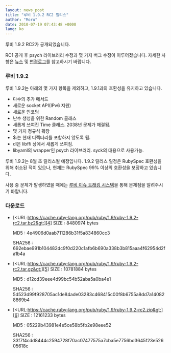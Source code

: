 ```yaml
---
layout: news_post
title: "루비 1.9.2 RC2 릴리스"
author: "Moru"
date: 2010-07-19 07:43:48 +0000
lang: ko
---
```


루비 1.9.2 RC2가 공개되었습니다.

RC1 공개 후 psych 라이브러리 수정과 몇 가지 버그 수정이 이루어졌습니다. 자세한 사항은 [뉴스][1] 및
[변경로그][2]를 참고하시기 바랍니다.

### 루비 1.9.2

루비 1.9.2는 아래의 몇 가지 항목을 제외하고, 1.9.1과의 호환성을 유지하고 있습니다.

* 다수의 추가 메서드
* 새로운 socket API(IPv6 지원)
* 새로운 인코딩
* 난수 생성을 위한 Random 클래스
* 새롭게 쓰여진 Time 클래스. 2038년 문제가 해결됨.
* 몇 가지 정규식 확장
* $:는 현재 디렉터리를 포함하지 않도록 됨.
* dl은 libffi 상에서 새롭게 쓰여짐.
* libyaml의 wrapper인 psych 라이브러리. syck의 대용으로 사용가능.

루비 1.9.2는 8월 초 릴리스될 예정입니다. 1.9.2 릴리스 일정은 RubySpec 호환성을 위해 취소된 적이 있으나,
현재는 RubySpec 99% 이상의 호환성을 보장하고 있습니다.

사용 중 문제가 발생하였을 때에는 [루비 이슈 트래킹 시스템][3]을 통해 문제점을 알려주시기 바랍니다.

### 다운로드

* [&lt;URL:https://cache.ruby-lang.org/pub/ruby/1.9/ruby-1.9.2-rc2.tar.bz2&gt;][4]
  SIZE
  : 8480974 bytes

  MD5
  : 4e4906d0aab711286b31f5a834860cc3

  SHA256
  : 692ebae991b104482dc9f0d220c1afb6b690a338b3b815aaa4f62954d2fa1b4a

* [&lt;URL:https://cache.ruby-lang.org/pub/ruby/1.9/ruby-1.9.2-rc2.tar.gz&gt;][5]
  SIZE
  : 10781884 bytes

  MD5
  : d12cd39eee4d99bc54b52aba5a0ba4e1

  SHA256
  : 5d523d99f928705ac1de84ade03283c468415c00f8b6755a8dd7a140828869b4

* [&lt;URL:https://cache.ruby-lang.org/pub/ruby/1.9/ruby-1.9.2-rc2.zip&gt;][6]
  SIZE
  : 12161233 bytes

  MD5
  : 05229b43981e4e5ce58b5fb2e98eee52

  SHA256
  : 33f7f4cdd8444c2594728f70ac07477575a7cba5e7756bd3645f23e52605618c



[1]: https://svn.ruby-lang.org/repos/ruby/tags/v1_9_2_rc2/NEWS
[2]: https://svn.ruby-lang.org/repos/ruby/tags/v1_9_2_rc2/ChangeLog
[3]: https://bugs.ruby-lang.org/projects/show/ruby-19/
[4]: https://cache.ruby-lang.org/pub/ruby/1.9/ruby-1.9.2-rc2.tar.bz2
[5]: https://cache.ruby-lang.org/pub/ruby/1.9/ruby-1.9.2-rc2.tar.gz
[6]: https://cache.ruby-lang.org/pub/ruby/1.9/ruby-1.9.2-rc2.zip
